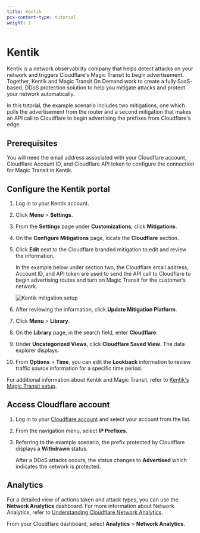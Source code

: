 ```yaml
---
title: Kentik
pcx-content-type: tutorial
weight: 1
---
```


# Kentik

Kentik is a network observability company that helps detect attacks on your network and triggers Cloudflare's Magic Transit to begin advertisement. Together, Kentik and Magic Transit On Demand work to create a fully SaaS-based, DDoS protection solution to help you mitigate attacks and protect your network automatically.

In this tutorial, the example scenario includes two mitigations, one which pulls the advertisement from the router and a second mitigation that makes an API call to Cloudflare to begin advertising the prefixes from Cloudflare's edge.

## Prerequisites

You will need the email address associated with your Cloudflare account, Cloudflare Account ID, and Cloudflare API token to configure the connection for Magic Transit in Kentik.

## Configure the Kentik portal

1. Log in to your Kentik account.
2. Click **Menu** > **Settings**.
3. From the **Settings** page under **Customizations**, click **Mitigations**.
4. On the **Configure Mitigations** page, locate the **Cloudflare** section.
5. Click **Edit** next to the Cloudflare branded mitigation to edit and review the information.

    In the example below under section two, the Cloudflare email address, Account ID, and API token are used to send the API call to Cloudflare to begin advertising routes and turn on Magic Transit for the customer’s network.

    ![Kentik mitigation setup](https://developers.cloudflare.com/magic-transit/static/kentik-setup.png)
    
6. After reviewing the information, click **Update Mitigation Platform**.
7. Click **Menu** > **Library**.
8. On the **Library** page, in the search field, enter **Cloudflare**.
9. Under **Uncategorized Views**, click **Cloudflare Saved View**. The data explorer displays.
10. From **Options** > **Time**, you can edit the **Lookback** information to review traffic source information for a specific time period.

For additional information about Kentik and Magic Transit, refer to [Kentik's Magic Transit setup](https://kb.kentik.com/v3/Gc10.htm#Gc10-Cloudflare_MT_Setup).

## Access Cloudflare account

1. Log in to your [Cloudflare account](https://dash.cloudflare.com) and select your account from the list.
2. From the navigation menu, select **IP Prefixes**.
3. Referring to the example scenario, the prefix protected by Cloudflare displays a **Withdrawn** status.

    After a DDoS attacks occurs, the status changes to **Advertised** which indicates the network is protected.

## Analytics

For a detailed view of actions taken and attack types, you can use the **Network Analytics** dashboard. For more information about Network Analytics, refer to [Understanding Cloudflare Network Analytics](https://support.cloudflare.com/hc/articles/360038696631-Understanding-Cloudflare-Network-Analytics).

From your Cloudflare dashboard, select **Analytics** > **Network Analytics**.
